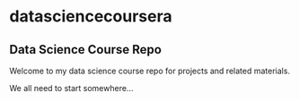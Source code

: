 # datasciencecoursera
## Data Science Course Repo

Welcome to my data science course repo for projects and related materials.

We all need to start somewhere...
